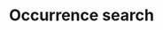 ---
lang-ref: occurrence-search
lang: fr
title: Occurrence search
description: We publish open data
layout: occurrence
---